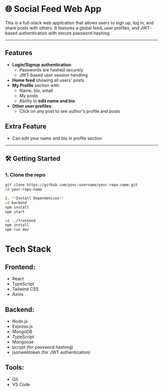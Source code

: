 # 🌐 Social Feed Web App

This is a full-stack web application that allows users to sign up, log in, and share posts with others. It features a global feed, user profiles, and JWT-based authentication with secure password hashing.

---

## Features

- **Login/Signup authentication**
  - Passwords are hashed securely
  - JWT-based user session handling
- **Home feed** showing all users' posts
- **My Profile** section with:
  - Name, bio, email
  - My posts
  - Ability to **edit name and bio**
- **Other user profiles**:
  - Click on any post to see author's profile and posts

##  Extra Feature

- Can edit your name and bio in profile section
---

## 🛠️ Getting Started

### 1. Clone the repo

```bash
git clone https://github.com/your-username/your-repo-name.git
cd your-repo-name

2. **Install Dependencies**
cd backend
npm install
npm start

cd ../frontend
npm install
npm run dev
```
# Tech Stack

## Frontend:
- React  
- TypeScript  
- Tailwind CSS  
- Axios  

## Backend:
- Node.js  
- Express.js  
- MongoDB  
- TypeScript  
- Mongoose  
- bcrypt (for password hashing)  
- jsonwebtoken (for JWT authentication)  

## Tools:
- Git  
- VS Code  